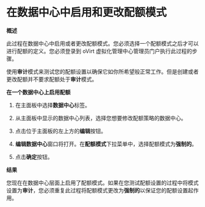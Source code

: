 # 在数据中心中启用和更改配额模式

**概述**

此过程在数据中心中启用或者更改配额模式。您必须选择一个配额模式之后才可以进行配额的定义。您必须登录到
oVirt 虚拟化管理中心管理员门户执行此过程的步骤。

使用**审计**模式来测试您的配额设置以确保它如你所希望般正常工作。但是创建或者更改配额并不要求配额处于**审计**模式。


**在一个数据中心上启用配额**

1. 在主面板中选择**数据中心**标签。

1. 从主面板中显示的数据中心列表，选择您想要修改配额策略的数据中心。

1. 点击位于主面板的左上方的**编辑**按钮。

1. **编辑数据中心**窗口将打开。在**配额模式**下拉菜单中，选择配额模式为**强制的**。

1. 点击**确定**按钮。

**结果**

您现在在数据中心层面上启用了配额模式。如果在您测试配额设置的过程中将模式设置为**审计**，您必须重复此过程将配额模式更改为**强制的**以保证您的配额设置起作用。

